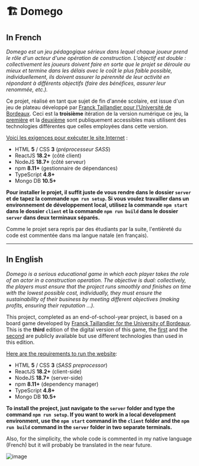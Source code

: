 # 🏗️ Domego

## In French

*Domego est un jeu pédagogique sérieux dans lequel chaque joueur prend le rôle d'un acteur d'une opération de construction. L'objectif est double : collectivement les joueurs doivent faire en sorte que le projet se déroule au mieux et termine dans les délais avec le coût le plus faible possible, individuellement, ils doivent assurer la pérennité de leur activité en répondant à différents objectifs (faire des bénéfices, assurer leur renommée, etc.).*

Ce projet, réalisé en tant que sujet de fin d'année scolaire, est issue d'un jeu de plateau développé par [Franck Taillandier pour l'Université de Bordeaux](https://www.i2m.u-bordeaux.fr/Projets/Autres-projets2/Domego). Ceci est la **troisième** itération de la version numérique ce jeu, la [première](https://github.com/Polytech-PFE2019/pfe2019-009) et la [deuxième](https://github.com/Denisko185/SI4-stage-Domego) sont publiquement accessibles mais utilisent des technologies différentes que celles employées dans cette version.

<ins>Voici les exigences pour exécuter le site Internet</ins> :
* HTML **5** / CSS **3** (*préprocesseur SASS*)
* ReactJS **18.2+** (côté client)
* NodeJS **18.7+** (côté serveur)
* npm **8.11+** (gestionnaire de dépendances)
* TypeScript **4.8+**
* Mongo DB **10.5+**

**Pour installer le projet, il suffit juste de vous rendre dans le dossier `server` et de tapez la commande `npm run setup`. Si vous voulez travailler dans un environnement de développement local, utilisez la commande `npm start` dans le dossier `client` et la commande `npm run build` dans le dossier `server` dans deux terminaux séparés.**

Comme le projet sera repris par des étudiants par la suite, l'entièreté du code est commentée dans ma langue natale (en français).

___

## In English

*Domego is a serious educational game in which each player takes the role of an actor in a construction operation. The objective is dual: collectively, the players must ensure that the project runs smoothly and finishes on time with the lowest possible cost, individually, they must ensure the sustainability of their business by meeting different objectives (making profits, ensuring their reputation ...).*

This project, completed as an end-of-school-year project, is based on a board game developed by [Franck Taillandier for the University of Bordeaux](https://www.i2m.u-bordeaux.fr/Projets/Autres-projets2/Domego). This is the **third** edition of the digital version of this game, the [first](https://github.com/Polytech-PFE2019/pfe2019-009) and the [second](https://github.com/Denisko185/SI4-stage-Domego) are publicly available but use different technologies than used in this edition.

<ins>Here are the requirements to run the website</ins>:
* HTML **5** / CSS **3** (*SASS preprocessor*)
* ReactJS **18.2+** (client-side)
* NodeJS **18.7+** (server-side)
* npm **8.11+** (dependency manager)
* TypeScript **4.8+**
* Mongo DB **10.5+**

**To install the project, just navigate to the `server` folder and type the command `npm run setup`. If you want to work in a local development environment, use the `npm start` command in the `client` folder and the `npm run build` command in the `server` folder in two separate terminals.**

Also, for the simplicity, the whole code is commented in my native language (French) but it will probably be translated in the near future.

![image](https://user-images.githubusercontent.com/26360935/187244717-ded14a02-f08f-49e3-a5be-1a0fe51eecef.jpg)